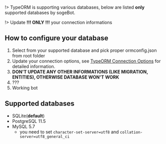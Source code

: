 !> TypeORM is supporting various databases, below are listed **only** supported databases
   by sogeBot.

!> Update **!!! ONLY !!!** your connection informations

## How to configure your database

1. Select from your supported database and pick proper ormconfig.json
   from root folder
2. Update your connection options, see
   [TypeORM Connection Options](https://typeorm.io/#/connection-options)
   for detailed information.
3. **DON'T UPDATE ANY OTHER INFORMATIONS (LIKE MIGRATION, ENTITIES),
   OTHERWISE DATABASE WON'T WORK**
4. ???
5. Working bot

## Supported databases

- SQLite(**default**)
- PostgreSQL 11.5
- MySQL 5.7
  - you need to set `character-set-server=utf8`
    and `collation-server=utf8_general_ci`